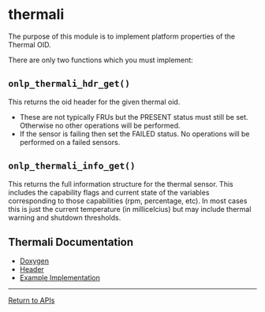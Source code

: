 # thermali

The purpose of this module is to implement platform properties of the Thermal OID.

There are only two functions which you must implement:

## ```onlp_thermali_hdr_get()```

This returns the oid header for the given thermal oid.

* These are not typically FRUs but the PRESENT status must still be set. Otherwise no other operations will be performed.
* If the sensor is failing then set the FAILED status. No operations will be performed on a failed sensors.

## ```onlp_thermali_info_get()```

This returns the full information structure for the thermal sensor. This includes the capability flags and current state of the variables corresponding to those capabilities (rpm, percentage, etc).
In most cases this is just the current temperature (in millicelcius) but may include thermal warning and shutdown thresholds.

## Thermali Documentation
* [Doxygen]()
* [Header](https://github.com/opencomputeproject/OpenNetworkLinux/blob/ONLPv2/packages/base/any/onlp/src/onlp/module/inc/onlp/platformi/thermali.h)
* [Example Implementation](https://github.com/opencomputeproject/OpenNetworkLinux/blob/ONLPv2/packages/platforms/accton/x86-64/as7712-32x/onlp/builds/x86_64_accton_as7712_32x/module/src/thermali.c)


---
[Return to APIs](http://opencomputeproject.github.io/OpenNetworkLinux/onlp/implementors/apis)
